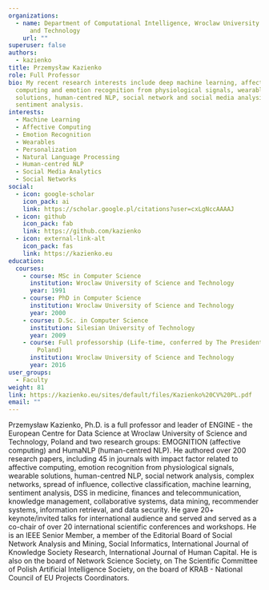 ```yaml
---
organizations:
  - name: Department of Computational Intelligence, Wroclaw University of Science
      and Technology
    url: ""
superuser: false
authors:
  - kazienko
title: Przemysław Kazienko
role: Full Professor
bio: My recent research interests include deep machine learning, affective
  computing and emotion recognition from physiological signals, wearable-based
  solutions, human-centred NLP, social network and social media analysis,
  sentiment analysis.
interests:
  - Machine Learning
  - Affective Computing
  - Emotion Recognition
  - Wearables
  - Personalization
  - Natural Language Processing
  - Human-centred NLP
  - Social Media Analytics
  - Social Networks
social:
  - icon: google-scholar
    icon_pack: ai
    link: https://scholar.google.pl/citations?user=cxLgNccAAAAJ
  - icon: github
    icon_pack: fab
    link: https://github.com/kazienko
  - icon: external-link-alt
    icon_pack: fas
    link: https://kazienko.eu
education:
  courses:
    - course: MSc in Computer Science
      institution: Wroclaw University of Science and Technology
      year: 1991
    - course: PhD in Computer Science
      institution: Wroclaw University of Science and Technology
      year: 2000
    - course: D.Sc. in Computer Science
      institution: Silesian University of Technology
      year: 2009
    - course: Full professorship (Life-time, conferred by The President of Republic of
        Poland)
      institution: Wroclaw University of Science and Technology
      year: 2016
user_groups:
  - Faculty
weight: 81
link: https://kazienko.eu/sites/default/files/Kazienko%20CV%20PL.pdf
email: ""
---
```

Przemysław Kazienko, Ph.D. is a full professor and leader of ENGINE - the European Centre for Data Science at Wroclaw University of Science and Technology, Poland and two research groups: EMOGNITION (affective computing) and HumaNLP (human-centred NLP). He authored over 200 research papers, including 45 in journals with impact factor related to affective computing, emotion recognition from physiological signals, wearable solutions, human-centred NLP, social network analysis, complex networks, spread of influence, collective classification, machine learning, sentiment analysis, DSS in medicine, finances and telecommunication, knowledge management, collaborative systems, data mining, recommender systems, information retrieval, and data security. He gave 20+ keynote/invited talks for international audience and served and served as a co-chair of over 20 international scientific conferences and workshops. 
He is an IEEE Senior Member, a member of the Editorial Board of Social Network Analysis and Mining, Social Informatics, International Journal of Knowledge Society Research, International Journal of Human Capital. He is also on the board of Network Science Society, on The Scientific Committee of Polish Artificial Intelligence Society, on the board of KRAB - National Council of EU Projects Coordinators.